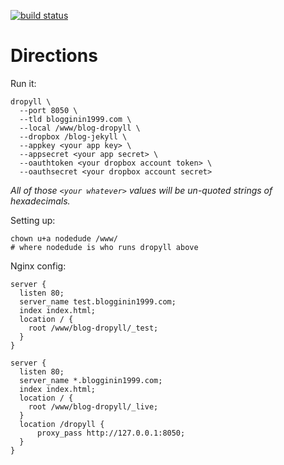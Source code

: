 [![build status](https://secure.travis-ci.org/chbrown/dropyll.png)](http://travis-ci.org/chbrown/dropyll)
# Directions

Run it:

	dropyll \
	  --port 8050 \
	  --tld blogginin1999.com \
	  --local /www/blog-dropyll \
	  --dropbox /blog-jekyll \
	  --appkey <your app key> \
	  --appsecret <your app secret> \
	  --oauthtoken <your dropbox account token> \
	  --oauthsecret <your dropbox account secret>
	  
*All of those `<your whatever>` values will be un-quoted strings of hexadecimals.*
	  
Setting up:

	chown u+a nodedude /www/
	# where nodedude is who runs dropyll above

Nginx config:

	server {
	  listen 80;
	  server_name test.blogginin1999.com;
	  index index.html;
	  location / {
	    root /www/blog-dropyll/_test;
	  }
	}
	
	server {
	  listen 80;
	  server_name *.blogginin1999.com;
	  index index.html;
	  location / {
	    root /www/blog-dropyll/_live;
	  }
	  location /dropyll {
	      proxy_pass http://127.0.0.1:8050;
	  }
	}
